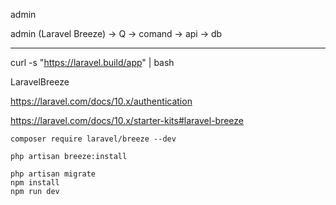 admin


admin (Laravel Breeze) ->   Q   ->  comand -> api -> db

----
curl -s "https://laravel.build/app" | bash

LaravelBreeze

https://laravel.com/docs/10.x/authentication

https://laravel.com/docs/10.x/starter-kits#laravel-breeze

    composer require laravel/breeze --dev

    php artisan breeze:install
    
    php artisan migrate
    npm install
    npm run dev